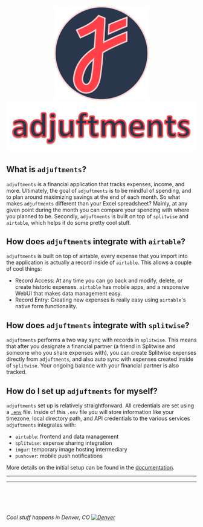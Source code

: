 <p align="center">
  <img src="docs/static/juftin.png" width="250" height="250"  alt="juftin logo">
  <img src="docs/static/adjuftments.png" width="500" alt="adjuftments">
</p>

## What is `adjuftments`?

`adjuftments` is a financial application that tracks expenses, income, and more. Ultimately, the
goal of `adjuftments` is to be mindful of spending, and to plan around maximizing savings at the end
of each month. So what makes `adjuftments` different than your Excel spreadsheet? Mainly, at any
given point during the month you can compare your spending with where you planned to be. Secondly,
`adjuftments` is built on top of `splitwise` and `airtable`, which helps it do some pretty cool
stuff.

## How does `adjuftments` integrate with `airtable`?

`adjuftments` is built on top of airtable, every expense that you import into the application is
actually a record inside of `airtable`. This allows a couple of cool things:

- Record Access: At any time you can go back and modify, delete, or create historic expenses.
  `airtable` has mobile apps, and a responsive WebUI that makes data management easy.
- Record Entry: Creating new expenses is really easy using `airtable`'s native form functionality.

## How does `adjuftments` integrate with `splitwise`?

`adjuftments` performs a two way sync with records in `splitwise`. This means that after you
designate a financial partner (a friend in Splitwise and someone who you share expenses with), you
can create Splitwise expenses directly from `adjuftments`, and also auto sync with expenses created
inside of `splitwise`. Your ongoing balance with your financial partner is also tracked.

## How do I set up `adjuftments` for myself?

`adjuftments` set up is relatively straightforward. All credentials are set using
a [`.env`](example.env) file. Inside of this `.env` file you will store information like your
timezone, local directory path, and API credentials to the various services `adjuftments` integrates
with:

- `airtable`: frontend and data management
- `splitwise`: expense sharing integration
- `imgur`: temporary image hosting intermediary
- `pushover`: mobile push notifications

More details on the initial setup can be found in
the [documentation](docs/configuration/initial_setup.md).

* * *

* * *

<br/>
<br/>
<br/>

###### Cool stuff happens in Denver, CO [<img src="https://upload.wikimedia.org/wikipedia/commons/thumb/6/61/Flag_of_Denver%2C_Colorado.svg/800px-Flag_of_Denver%2C_Colorado.svg.png" width="25" alt="Denver">](https://denver-devs.slack.com/)